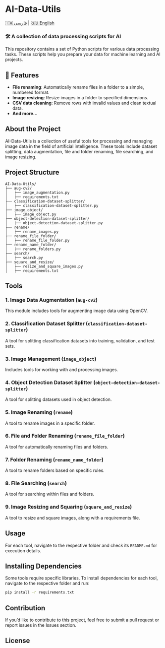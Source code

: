 # AI-Data-Utils

[🇮🇷 فارسی](README.fa.md) | [🇬🇧 English](README.md)

### 🛠️ A collection of data processing scripts for AI

This repository contains a set of Python scripts for various data processing tasks. These scripts help you prepare your data for machine learning and AI projects.

## 📌 Features
- **File renaming**: Automatically rename files in a folder to a simple, numbered format.
- **Image resizing**: Resize images in a folder to specified dimensions.
- **CSV data cleaning**: Remove rows with invalid values and clean textual data.
- **And more...**

## About the Project
AI-Data-Utils is a collection of useful tools for processing and managing image data in the field of artificial intelligence. These tools include dataset splitting, data augmentation, file and folder renaming, file searching, and image resizing.

## Project Structure

```
AI-Data-Utils/
├── aug-cv2/
│   ├── image_augmentation.py
│   ├── requirements.txt
├── classification-dataset-splitter/
│   ├── classification-dataset-splitter.py
├── image_object/
│   ├── image_object.py
├── object-detection-dataset-splitter/
│   ├── object-detection-dataset-splitter.py
├── rename/
│   ├── rename_images.py
├── rename_file_folder/
│   ├── rename_file_folder.py
├── rename_name_folder/
│   ├── rename_folders.py
├── search/
│   ├── search.py
├── square_and_resize/
│   ├── resize_and_square_images.py
│   ├── requirements.txt
```

## Tools

### 1. **Image Data Augmentation** (`aug-cv2`)
This module includes tools for augmenting image data using OpenCV.

### 2. **Classification Dataset Splitter** (`classification-dataset-splitter`)
A tool for splitting classification datasets into training, validation, and test sets.

### 3. **Image Management** (`image_object`)
Includes tools for working with and processing images.

### 4. **Object Detection Dataset Splitter** (`object-detection-dataset-splitter`)
A tool for splitting datasets used in object detection.

### 5. **Image Renaming** (`rename`)
A tool to rename images in a specific folder.

### 6. **File and Folder Renaming** (`rename_file_folder`)
A tool for automatically renaming files and folders.

### 7. **Folder Renaming** (`rename_name_folder`)
A tool to rename folders based on specific rules.

### 8. **File Searching** (`search`)
A tool for searching within files and folders.

### 9. **Image Resizing and Squaring** (`square_and_resize`)
A tool to resize and square images, along with a requirements file.

## Usage
For each tool, navigate to the respective folder and check its `README.md` for execution details.

## Installing Dependencies
Some tools require specific libraries. To install dependencies for each tool, navigate to the respective folder and run:

```bash
pip install -r requirements.txt
```

## Contribution
If you’d like to contribute to this project, feel free to submit a pull request or report issues in the Issues section.

## License

